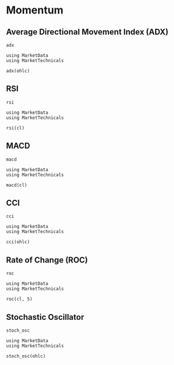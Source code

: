 # Momentum

## Average Directional Movement Index (ADX)

```@docs
adx
```

```@repl
using MarketData
using MarketTechnicals

adx(ohlc)
```

## RSI

```@docs
rsi
```

```@repl
using MarketData
using MarketTechnicals

rsi(cl)
```

## MACD

```@docs
macd
```

```@repl
using MarketData
using MarketTechnicals

macd(cl)
```

## CCI

```@docs
cci
```

```@repl
using MarketData
using MarketTechnicals

cci(ohlc)
```

## Rate of Change (ROC)

```@docs
roc
```

```@repl
using MarketData
using MarketTechnicals

roc(cl, 5)
```

## Stochastic Oscillator

```@docs
stoch_osc
```

```@repl
using MarketData
using MarketTechnicals

stoch_osc(ohlc)
```
